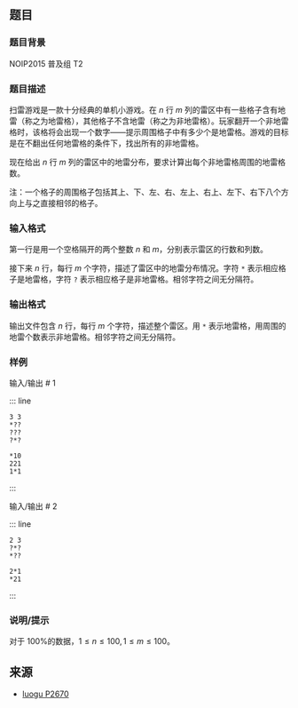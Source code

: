 ## 题目


### 题目背景 
NOIP2015 普及组 T2



### 题目描述

扫雷游戏是一款十分经典的单机小游戏。在 $n$ 行 $m$ 列的雷区中有一些格子含有地雷（称之为地雷格），其他格子不含地雷（称之为非地雷格）。玩家翻开一个非地雷格时，该格将会出现一个数字——提示周围格子中有多少个是地雷格。游戏的目标是在不翻出任何地雷格的条件下，找出所有的非地雷格。

现在给出 $n$ 行 $m$ 列的雷区中的地雷分布，要求计算出每个非地雷格周围的地雷格数。

注：一个格子的周围格子包括其上、下、左、右、左上、右上、左下、右下八个方向上与之直接相邻的格子。




### 输入格式
第一行是用一个空格隔开的两个整数 $n$ 和 $m$，分别表示雷区的行数和列数。

接下来 $n$ 行，每行 $m$ 个字符，描述了雷区中的地雷分布情况。字符 $\texttt{*}$ 表示相应格子是地雷格，字符 $\texttt{?}$ 表示相应格子是非地雷格。相邻字符之间无分隔符。




### 输出格式

输出文件包含 $n$ 行，每行 $m$ 个字符，描述整个雷区。用 $\texttt{*}$ 表示地雷格，用周围的地雷个数表示非地雷格。相邻字符之间无分隔符。




### 样例


输入/输出 # 1

::: line
```
3 3
*??
???
?*?

```

```
*10
221
1*1
```
:::

输入/输出 # 2

::: line
```
2 3
?*?
*??
```

```
2*1
*21
```
:::





### 说明/提示
对于 $100\%$的数据，$1≤n≤100, 1≤m≤100$。



## 来源

- [luogu P2670](https://www.luogu.com.cn/problem/P2670)
